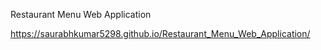 Restaurant Menu Web Application




https://saurabhkumar5298.github.io/Restaurant_Menu_Web_Application/
